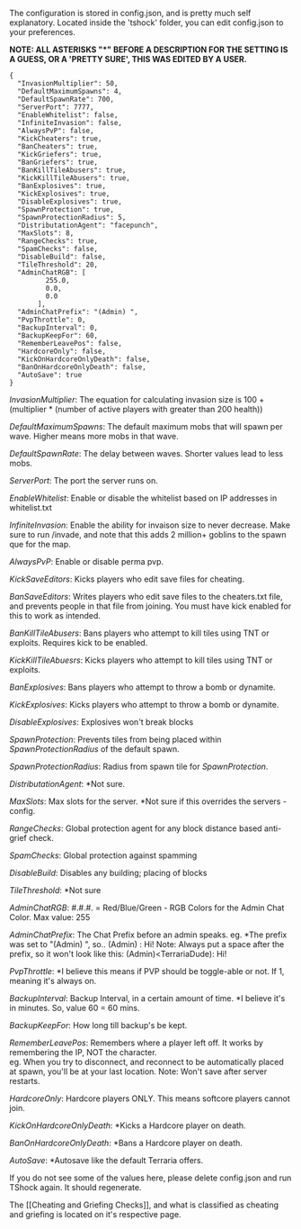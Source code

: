 The configuration is stored in config.json, and is pretty much self explanatory. Located inside the 'tshock' folder, you can edit config.json to your preferences.


**NOTE: ALL ASTERISKS "*" BEFORE A DESCRIPTION FOR THE SETTING IS A GUESS, OR A 'PRETTY SURE', THIS WAS EDITED BY A USER.**

	{
	  "InvasionMultiplier": 50,
	  "DefaultMaximumSpawns": 4,
	  "DefaultSpawnRate": 700,
	  "ServerPort": 7777,
	  "EnableWhitelist": false,
	  "InfiniteInvasion": false,
	  "AlwaysPvP": false,
	  "KickCheaters": true,
	  "BanCheaters": true,
	  "KickGriefers": true,
	  "BanGriefers": true,
	  "BanKillTileAbusers": true,
	  "KickKillTileAbusers": true,
	  "BanExplosives": true,
	  "KickExplosives": true,
	  "DisableExplosives": true,
	  "SpawnProtection": true,
	  "SpawnProtectionRadius": 5,
	  "DistributationAgent": "facepunch",
	  "MaxSlots": 8,
	  "RangeChecks": true,
	  "SpamChecks": false,
	  "DisableBuild": false,
	  "TileThreshold": 20,
	  "AdminChatRGB": [
             255.0,
             0.0,
             0.0
           ], 
	  "AdminChatPrefix": "(Admin) ",
	  "PvpThrottle": 0,
	  "BackupInterval": 0,
	  "BackupKeepFor": 60,
	  "RememberLeavePos": false,
	  "HardcoreOnly": false,
	  "KickOnHardcoreOnlyDeath": false,
	  "BanOnHardcoreOnlyDeath": false,
	  "AutoSave": true
	}


_InvasionMultiplier_: The equation for calculating invasion size is 100 + (multiplier * (number of active players with greater than 200 health))

_DefaultMaximumSpawns_: The default maximum mobs that will spawn per wave. Higher means more mobs in that wave.

_DefaultSpawnRate_: The delay between waves. Shorter values lead to less mobs.

_ServerPort_: The port the server runs on.

_EnableWhitelist_: Enable or disable the whitelist based on IP addresses in whitelist.txt

_InfiniteInvasion_: Enable the ability for invaison size to never decrease. Make sure to run /invade, and note that this adds 2 million+ goblins to the spawn que for the map.

_AlwaysPvP_: Enable or disable perma pvp.

_KickSaveEditors_: Kicks players who edit save files for cheating.

_BanSaveEditors_: Writes players who edit save files to the cheaters.txt file, and prevents people in that file from joining. You must have kick enabled for this to work as intended.

_BanKillTileAbusers_: Bans players who attempt to kill tiles using TNT or exploits. Requires kick to be enabled.

_KickKillTileAbuesrs_: Kicks players who attempt to kill tiles using TNT or exploits.

_BanExplosives_: Bans players who attempt to throw a bomb or dynamite.

_KickExplosives_: Kicks players who attempt to throw a bomb or dynamite.

_DisableExplosives_: Explosives won't break blocks

_SpawnProtection_: Prevents tiles from being placed within _SpawnProtectionRadius_ of the default spawn.

_SpawnProtectionRadius_: Radius from spawn tile for _SpawnProtection_.

_DistributationAgent_: *Not sure.

_MaxSlots_: Max slots for the server.  *Not sure if this overrides the servers -config. 

_RangeChecks_: Global protection agent for any block distance based anti-grief check.

_SpamChecks_: Global protection against spamming

_DisableBuild_: Disables any building; placing of blocks

_TileThreshold_: *Not sure

_AdminChatRGB_: #.#.#. = Red/Blue/Green - RGB Colors for the Admin Chat Color.  Max value: 255

_AdminChatPrefix_: The Chat Prefix before an admin speaks.  eg. *The prefix was set to "(Admin) ", so..
(Admin) <TerrariaDude>: Hi!
Note: Always put a space after the prefix, so it won't look like this: (Admin)<TerrariaDude): Hi!

_PvpThrottle_: *I believe this means if PVP should be toggle-able or not.  If 1, meaning it's always on.

_BackupInterval_: Backup Interval, in a certain amount of time.  *I believe it's in minutes.  So, value 60 = 60 mins.

_BackupKeepFor_: How long till backup's be kept.

_RememberLeavePos_: Remembers where a player left off.  It works by remembering the IP, NOT the character.  
eg. When you try to disconnect, and reconnect to be automatically placed at spawn, you'll be at your last location.
Note: Won't save after server restarts.

_HardcoreOnly_: Hardcore players ONLY.  This means softcore players cannot join.

_KickOnHardcoreOnlyDeath_: *Kicks a Hardcore player on death.

_BanOnHardcoreOnlyDeath_: *Bans a Hardcore player on death.

_AutoSave_: *Autosave like the default Terraria offers.

If you do not see some of the values here, please delete config.json and run TShock again. It should regenerate.

The [[Cheating and Griefing Checks]], and what is classified as cheating and griefing is located on it's respective page.
